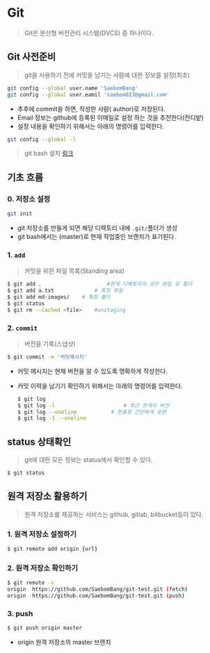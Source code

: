 # Git

> Git은 분산형 버전관리 시스템(DVCS) 중 하나이다.

## Git 사전준비

> git을 사용하기 전에 커밋을 남기는 사람에 대한 정보를 설정(최초)

```bash
git config --global user.name 'SaebomBang'
git config --global user.eamil 'saebom023@gmail.com'
```

- 추후에 commit을 하면, 작성한 사람( author)로 저장된다.
- Email 정보는 github에 등록된 이메일로 설정 하는 것을 추천한다(잔디밭)
- 설정 내용을 확인하기 위해서는 아래의 명령어를 입력한다.

```bash
git config --global -l
```

> git bash 설치 [링크](https://gitforwindows.org/)

## 기초 흐름

### 0. 저장소 설정

```bash
git init
```

- git 저장소를 만들게 되면 해당 디렉토리 내에 `.git/`폴더가 생성
- git bash에서는 (master)로 현재 작업중인 브랜치가 표기된다.

### 1. `add`

> 커밋을 위한 파일 목록(Standing area)

```bash
$ git add .						#현재 디렉토리의 모든 파일 및 폴더
$ git add a.txt 			# 특정 파일
$ git add md-images/	# 특정 폴더
$ git status
$ git rm --cached <file>	#unstaging
```

### 2. `commit`

> 버전을 기록(스냅샷)

```bash
$ git commit -m '커밋메시지'
```

- 커밋 메시지는 현재 버전을 알 수 있도록 명확하게 작성한다.

- 커밋 이력을 남기기 확인하기 위해서는 아래의 명령어를 입력한다.

  ```bash
  $ git log
  $ git log -l 						# 최근 한개의 버전
  $ git log --oneline			# 한줄로 간단하게 표현
  $ git log -1 --oneline
  ```

## status 상태확인

> git에 대한 모든 정보는 status에서 확인할 수 있다.

```bash
$ git status
```



## 원격 저장소 활용하기

> 원격 저장소를 제공하는 서비스는 github, gitlab, bitbucket등이 있다.

### 1. 원격 저장소 설정하기

```bash
$ git remote add origin {url}
```

### 2. 원격 저장소 확인하기

```bash
$ git remote -v
origin	https://github.com/SaebomBang/git-test.git (fetch)
origin	https://github.com/SaebomBang/git-test.git (push)
```

### 3. push

```bash
$ git push origin master
```

- origin  원격 저장소의 master 브랜치

